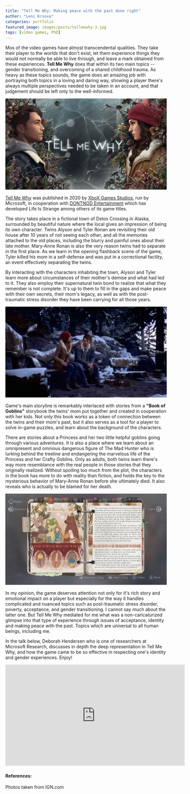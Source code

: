 ```yaml
---
title: "Tell Me Why: Making peace with the past done right"
author: "Leni Krsova"
categories: portfolio
featured_image: images/posts/tellmewhy-3.jpg
tags: [video games, PhD]
---
```


Mos of the video games have almost transcendental qualities. They take their player to the worlds that don't exist, let them experience things they would not normally be able to live through, and leave a mark obtained from these experiences. **Tell Me Why** does that within its two main topics -- gender transitioning, and overcoming of a shared childhood trauma. As heavy as these topics sounds, the game does an amazing job with portraying both topics in a loving and daring way, showing a player there's always multiple perspectives needed to be taken in an account, and that judgement should be left only to the well-informed.

![](/images/posts/tellmewhy-1.jpg)

<a href="https://www.tellmewhygame.com/">Tell Me Why</a> was published in 2020 by <a href="https://www.xbox.com/en-US/xbox-game-studios">XboX Games Studios</a>, run by Microsoft, in cooperation with <a href="https://dont-nod.com/en/projects/">DONTNOD Entertainment</a> which has developed Life Is Strange among others of its game titles. 

The story takes place in a fictional town of Delos Crossing in Alaska, surrounded by beautiful nature where the local gives an impression of being its own character. Twins Alyson and Tyler Ronan are revisiting their old house after 10 years of not seeing each other, and all the memories attached to the old places, including the blurry and painful ones about their late mother. Mary-Anne Ronan is also the very reason twins had to separate in the first place. As we learn in the opening flashback scene of the game, Tyler killed his mom in a self-defense and was put in a correctional facility, an event effectively separating the twins.

By interacting with the characters inhabiting the town, Alyson and Tyler learn more about circumstances of their mother's demise and what had led to it. They also employ their supernatural twin bond to realize that what they remember is not complete. It's up to them to fill in the gaps and make peace with their own secrets, their mom's legacy, as well as with the post-traumatic stress disorder they have been carrying for all those years.

![](/images/posts/tellmewhy-2.jpg)

Game's main storyline is remarkably interlaced with stories from a **"Book of Goblins"** storybook the twins' mom put together and created in cooperation with her kids. Not only this book works as a token of connection between the twins and their mom's past, but it also serves as a tool for a player to solve in-game puzzles, and learn about the background of the characters.

There are stories about a Princess and her two little helpful goblins going through various adventures. It is also a place where we learn about an omnipresent and omnious dangerous figure of The Mad Hunter who is lurking behind the treeline and endangering the marvelous life of the Princess and her Crafty Goblins. Only as adults, both twins learn there's way more resemblance with the real people in those stories that they originally realized. Without spoiling too much from the plot, the characters in the book has more to do with reality than fiction, and holds the key to the mysterious behavior of Mary-Anne Ronan before she ultimately died. It also reveals who is actually to be blamed for her death.

![](/images/posts/tellmewhy-5.PNG)

In my opinion, the game deserves attention not only for it's rich story and emotional impact on a player but especially for the way it handles complicated and nuanced topics such as post-traumatic stress disorder, poverty, acceptance, and gender transitioning. I cannot say much about the latter one. But Tell Me Why mediated for me what was a non-caricaturized glimpse into that type of experience through issues of acceptance, identity and making peace with the past. Topics which are universal to all human beings, including me.

In the talk below, Deborah Hendersen who is one of researchers at Microsoft Research, discusses in depth the deep representation in Tell Me Why, and how the game came to be so effective in respecting one's identity and gender experiences. Enjoy!
<iframe width="560" height="315" src="https://www.youtube.com/embed/7KW9rDjklV8" title="YouTube video player" frameborder="0" allow="accelerometer; autoplay; clipboard-write; encrypted-media; gyroscope; picture-in-picture" allowfullscreen></iframe>

#### References:
Photos taken from IGN.com
